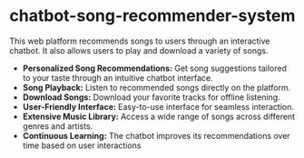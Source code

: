 # chatbot-song-recommender-system
This web platform recommends songs to users through an interactive chatbot. It also allows users to play and download a variety of songs.


- **Personalized Song Recommendations:** Get song suggestions tailored to your taste through an intuitive chatbot interface.
- **Song Playback:** Listen to recommended songs directly on the platform.
- **Download Songs:** Download your favorite tracks for offline listening.
- **User-Friendly Interface:** Easy-to-use interface for seamless interaction.
- **Extensive Music Library:** Access a wide range of songs across different genres and artists.
- **Continuous Learning:** The chatbot improves its recommendations over time based on user interactions
